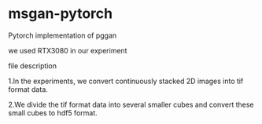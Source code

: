 # msgan-pytorch

Pytorch implementation of pggan

we used RTX3080 in our experiment

file description

1.In the experiments, we convert continuously stacked 2D images into tif format data.

2.We divide the tif format data into several smaller cubes and convert these small cubes to hdf5 format.




